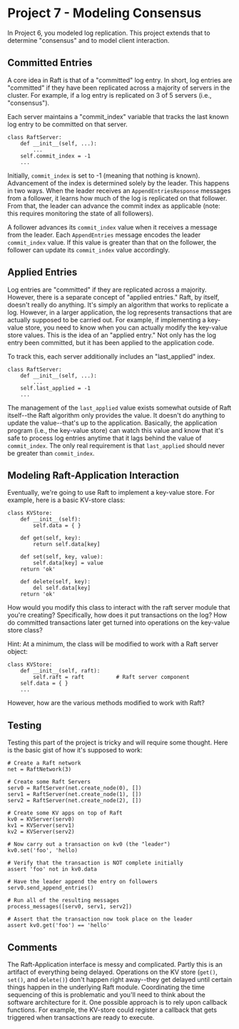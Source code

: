 # Project 7 - Modeling Consensus

In Project 6, you modeled log replication.  This project extends that
to determine "consensus" and to model client interaction.

## Committed Entries

A core idea in Raft is that of a "committed" log entry.  In short, log
entries are "committed" if they have been replicated across a majority
of servers in the cluster. For example, if a log entry is replicated
on 3 of 5 servers (i.e., "consensus").  

Each server maintains a "commit_index" variable that tracks the last known
log entry to be committed on that server.

```
class RaftServer:
    def __init__(self, ...):
        ...
	self.commit_index = -1
	...
```

Initially, `commit_index` is set to -1 (meaning that nothing is known).
Advancement of the index is determined solely by the leader.  This happens
in two ways.  When the leader receives an `AppendEntriesResponse` messages
from a follower, it learns how much of the log is replicated on that follower.
From that, the leader can advance the commit index as applicable (note: this
requires monitoring the state of all followers).

A follower advances its `commit_index` value when it receives a
message from the leader.  Each `AppendEntries` message encodes the
leader `commit_index` value.  If this value is greater than that on
the follower, the follower can update its `commit_index` value
accordingly.

## Applied Entries

Log entries are "committed" if they are replicated across a majority.  However,
there is a separate concept of "applied entries."   Raft, by itself, doesn't
really do anything. It's simply an algorithm that works to replicate a log.
However, in a larger application, the log represents transactions that are
actually supposed to be carried out.   For example, if implementing a
key-value store, you need to know when you can actually modify the key-value
store values.  This is the idea of an "applied entry."  Not only has the
log entry been committed, but it has been applied to the application code.

To track this, each server additionally includes an "last_applied" index.

```
class RaftServer:
    def __init__(self, ...):
        ...
	self.last_applied = -1
	...
```

The management of the `last_applied` value exists somewhat outside of
Raft itself--the Raft algorithm only provides the value.  It doesn't
do anything to update the value--that's up to the application.
Basically, the application program (i.e., the key-value store) can
watch this value and know that it's safe to process log entries anytime that
it lags behind the value of `commit_index`.  The only real
requirement is that `last_applied` should never be greater than
`commit_index`.

## Modeling Raft-Application Interaction

Eventually, we're going to use Raft to implement a key-value store.
For example, here is a basic KV-store class:

```
class KVStore:
    def __init__(self):
        self.data = { }

    def get(self, key):
        return self.data[key]

    def set(self, key, value):
        self.data[key] = value
	return 'ok'

    def delete(self, key):
        del self.data[key]
	return 'ok'
```

How would you modify this class to interact with the raft server
module that you're creating?  Specifically, how does it put
transactions on the log?   How do committed transactions later
get turned into operations on the key-value store class?

Hint: At a minimum, the class will be modified to work with
a Raft server object:

```
class KVStore:
    def __init__(self, raft):
        self.raft = raft          # Raft server component
	self.data = { }
    ...
```

However, how are the various methods modified to work with
Raft?

## Testing

Testing this part of the project is tricky and will require some thought.
Here is the basic gist of how it's supposed to work:

```
# Create a Raft network
net = RaftNetwork(3)

# Create some Raft Servers
serv0 = RaftServer(net.create_node(0), [])
serv1 = RaftServer(net.create_node(1), [])
serv2 = RaftServer(net.create_node(2), [])

# Create some KV apps on top of Raft
kv0 = KVServer(serv0)
kv1 = KVServer(serv1)
kv2 = KVServer(serv2)

# Now carry out a transaction on kv0 (the "leader")
kv0.set('foo', 'hello)

# Verify that the transaction is NOT complete initially
assert 'foo' not in kv0.data

# Have the leader append the entry on followers
serv0.send_append_entries()

# Run all of the resulting messages
process_messages([serv0, serv1, serv2])

# Assert that the transaction now took place on the leader
assert kv0.get('foo') == 'hello'
```

## Comments

The Raft-Application interface is messy and complicated.  Partly
this is an artifact of everything being delayed.  Operations
on the KV store (`get()`, `set()`, and `delete()`) don't happen
right away--they get delayed until certain things happen in the
underlying Raft module.   Coordinating the time sequencing of
this is problematic and you'll need to think about the software
architecture for it.   One possible approach is to rely upon
callback functions.  For example, the KV-store could register a
callback that gets triggered when transactions are ready to
execute.  
  

 

